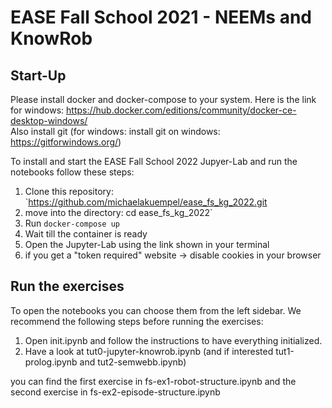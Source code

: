 # EASE Fall School 2021 - NEEMs and KnowRob

## Start-Up

Please install docker and docker-compose to your system. Here is the link for windows: https://hub.docker.com/editions/community/docker-ce-desktop-windows/ <br>
Also install git (for windows: install git on windows: https://gitforwindows.org/)

To install and start the EASE Fall School 2022 Jupyer-Lab and run the notebooks follow these steps:

1. Clone this repository: `https://github.com/michaelakuempel/ease_fs_kg_2022.git
2. move into the directory: cd ease_fs_kg_2022`
4. Run `docker-compose up`
5. Wait till the container is ready
6. Open the Jupyter-Lab using the link shown in your terminal
7. if you get a "token required" website -> disable cookies in your browser

## Run the exercises

To open the notebooks you can choose them from the left sidebar. We recommend the following steps before running the exercises:

1. Open init.ipynb and follow the instructions to have everything initialized.
2. Have a look at tut0-jupyter-knowrob.ipynb (and if interested tut1-prolog.ipynb and tut2-semwebb.ipynb)

you can find the first exercise in fs-ex1-robot-structure.ipynb  and the second exercise in fs-ex2-episode-structure.ipynb

